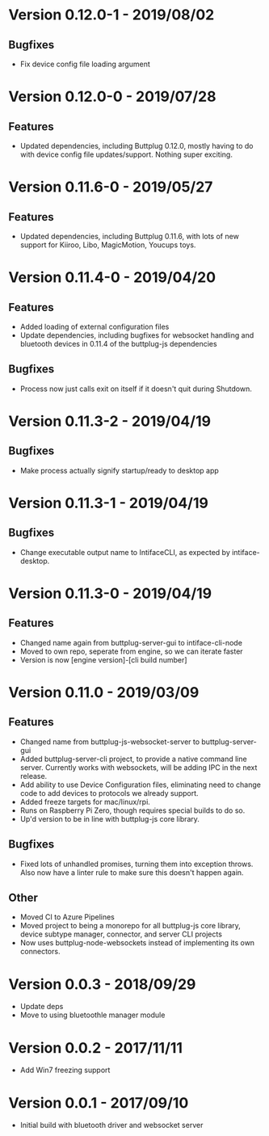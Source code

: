 # Version 0.12.0-1 - 2019/08/02

## Bugfixes

- Fix device config file loading argument

# Version 0.12.0-0 - 2019/07/28

## Features

- Updated dependencies, including Buttplug 0.12.0, mostly having to do
  with device config file updates/support. Nothing super exciting.

# Version 0.11.6-0 - 2019/05/27

## Features

- Updated dependencies, including Buttplug 0.11.6, with lots of new
  support for Kiiroo, Libo, MagicMotion, Youcups toys.

# Version 0.11.4-0 - 2019/04/20

## Features

- Added loading of external configuration files
- Update dependencies, including bugfixes for websocket handling and
  bluetooth devices in 0.11.4 of the buttplug-js dependencies

## Bugfixes

- Process now just calls exit on itself if it doesn't quit during
  Shutdown.

# Version 0.11.3-2 - 2019/04/19

## Bugfixes

- Make process actually signify startup/ready to desktop app

# Version 0.11.3-1 - 2019/04/19

## Bugfixes

- Change executable output name to IntifaceCLI, as expected by
  intiface-desktop.

# Version 0.11.3-0 - 2019/04/19

## Features

- Changed name again from buttplug-server-gui to intiface-cli-node
- Moved to own repo, seperate from engine, so we can iterate faster
- Version is now [engine version]-[cli build number]

# Version 0.11.0 - 2019/03/09

## Features

- Changed name from buttplug-js-websocket-server to
  buttplug-server-gui
- Added buttplug-server-cli project, to provide a native command line
  server. Currently works with websockets, will be adding IPC in the
  next release.
- Add ability to use Device Configuration files, eliminating need to
  change code to add devices to protocols we already support.
- Added freeze targets for mac/linux/rpi.
- Runs on Raspberry Pi Zero, though requires special builds to do so.
- Up'd version to be in line with buttplug-js core library.

## Bugfixes

- Fixed lots of unhandled promises, turning them into exception
  throws. Also now have a linter rule to make sure this doesn't happen
  again.

## Other

- Moved CI to Azure Pipelines
- Moved project to being a monorepo for all buttplug-js core library,
  device subtype manager, connector, and server CLI projects
- Now uses buttplug-node-websockets instead of implementing its own
  connectors.

# Version 0.0.3 - 2018/09/29

- Update deps
- Move to using bluetoothle manager module

# Version 0.0.2 - 2017/11/11

- Add Win7 freezing support

# Version 0.0.1 - 2017/09/10

- Initial build with bluetooth driver and websocket server
